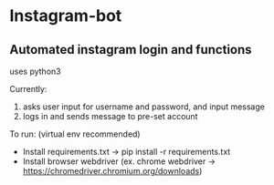 # Instagram-bot
Automated instagram login and functions
--------------------------------------------
uses python3

Currently:
1. asks user input for username and password, and input message
2. logs in and sends message to pre-set account

To run:
  (virtual env recommended)
- Install requirements.txt -> pip install -r requirements.txt
- Install browser webdriver
   (ex. chrome webdriver -> https://chromedriver.chromium.org/downloads)
